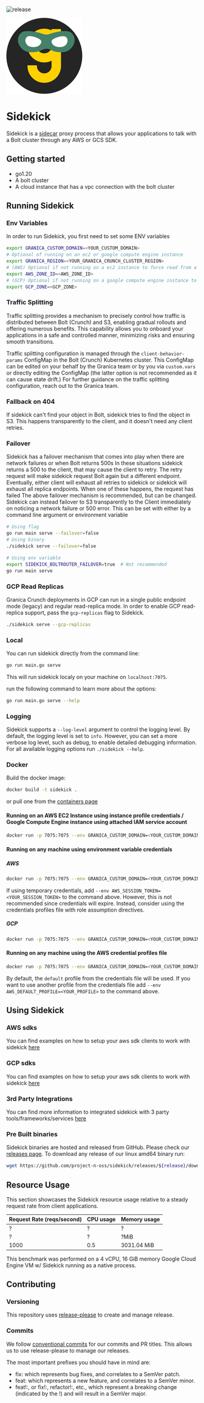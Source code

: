 ![release](https://img.shields.io/github/v/release/project-n-oss/sidekick)

![projectn-sidekick.png](granica-sidekick.png)

# Sidekick

Sidekick is a [sidecar](https://learn.microsoft.com/en-us/azure/architecture/patterns/sidecar) proxy process that allows your applications to talk with a Bolt cluster through any AWS or GCS SDK.

## Getting started

- go1.20
- A bolt cluster
- A cloud instance that has a vpc connection with the bolt cluster

## Running Sidekick

### Env Variables

In order to run Sidekick, you first need to set some ENV variables

```bash
export GRANICA_CUSTOM_DOMAIN=<YOUR_CUSTOM_DOMAIN>
# Optional of running on an ec2 or google compute engine instance
export GRANICA_REGION=<YOUR_GRANICA_CRUNCH_CLUSTER_REGION>
# (AWS) Optional if not running on a ec2 instance to force read from a read-replica in this az
export AWS_ZONE_ID=<AWS_ZONE_ID>
# (GCP) Optional if not running on a google compute engine instance to force use a replica in this zone
export GCP_ZONE=<GCP_ZONE>
```

### Traffic Splitting

Traffic splitting provides a mechanism to precisely control how traffic is distributed between Bolt (Crunch) and S3, enabling gradual rollouts and offering numerous benefits. This capability allows you to onboard your applications in a safe and controlled manner, minimizing risks and ensuring smooth transitions.

Traffic splitting configuration is managed through the `client-behavior-params` ConfigMap in the Bolt (Crunch) Kubernetes cluster. This ConfigMap can be edited on your behalf by the Granica team or by you via `custom.vars` or directly editing the ConfigMap (the latter option is not recommended as it can cause state drift.) For further guidance on the traffic splitting configuration, reach out to the Granica team.

### Fallback on 404

If sidekick can't find your object in Bolt, sidekick tries to find the object in S3. This happens transparently to the client, and it doesn't need any client retries.

### Failover

Sidekick has a failover mechanism that comes into play when there are network failures or when Bolt returns 500s
In these situations sidekick returns a 500 to the client, that may cause the client to retry. The retry request will make sidekick request Bolt again but a different endpoint. Eventually, either client will exhaust all retries to sidekick or sidekick will exhaust all replica endpoints. When one of these happens, the request has failed
The above failover mechanism is recommended, but can be changed. Sidekick can instead failover to S3 transparently to the Client immediately on noticing a network failure or 500 error. This can be set with either by a command line argument or environment variable

```bash
# Using flag
go run main serve --failover=false
# Using binary
./sidekick serve --failover=false
```

```bash
# Using env variable
export SIDEKICK_BOLTROUTER_FAILOVER=true  # Not recommended
go run main serve
```

### GCP Read Replicas

Granica Crunch deployments in GCP can run in a single public endpoint mode (legacy) and regular read-replica mode. In order
to enable GCP read-replica support, pass the `gcp-replicas` flag to Sidekick.

```bash
./sidekick serve --gcp-replicas
```

### Local

You can run sidekick directly from the command line:

```bash
go run main.go serve
```

This will run sidekick localy on your machine on `localhost:7075`.

run the following command to learn more about the options:

```bash
go run main.go serve --help
```

### Logging

Sidekick supports a `--log-level` argument to control the logging level. By default, the logging level is set to `info`. However, you can set a more verbose log level, such as debug, to enable detailed debugging information. For all available logging options run `./sidekick --help`.

### Docker

Build the docker image:

```bash
docker build -t sidekick .
```

or pull one from the [containers page](https://github.com/project-n-oss/sidekick/pkgs/container/sidekick)

#### Running on an AWS EC2 Instance using instance profile credentials / Google Compute Engine instance using attached IAM service account

```bash
docker run -p 7075:7075 --env GRANICA_CUSTOM_DOMAIN=<YOUR_CUSTOM_DOMAIN> -env GRANICA_REGION=<YOUR_BOLT_CLUSTER_REGION> <sidekick-image> sidekick serve --cloud-platform <aws|gcp>
```

#### Running on any machine using environment variable credentials

##### AWS

```bash
docker run -p 7075:7075 --env GRANICA_CUSTOM_DOMAIN=<YOUR_CUSTOM_DOMAIN> -env GRANICA_REGION=<YOUR_BOLT_CLUSTER_REGION> --env AWS_ACCESS_KEY_ID=<YOUR_AWS_ACCESS_KEY> --env AWS_SECRET_ACCESS_KEY="<YOUR_AWS_SECRET_KEY>" <sidekick-image> serve --cloud-platform aws
```

If using temporary credentials, add `--env AWS_SESSION_TOKEN=<YOUR_SESSION_TOKEN>` to the command above. However, this is not recommended since credentials will expire. Instead, consider using the credentials profiles file with role assumption directives.

##### GCP

```bash
docker run -p 7075:7075 --env GRANICA_CUSTOM_DOMAIN=<YOUR_CUSTOM_DOMAIN> -env GRANICA_REGION=<YOUR_BOLT_CLUSTER_REGION> -v <PATH_TO_SERVICE_ACCOUNT_KEY_FILE>:<PATH_TO_MOUNTED_SERVICE_ACCOUNT_KEY_FILE> --env GOOGLE_APPLICATION_CREDENTIALS=<PATH_TO_MOUNTED_SERVICE_ACCOUNT_KEY_FILE> <sidekick-image> serve --cloud-platform gcp
```

#### Running on any machine using the AWS credential profiles file

```bash
docker run -p 7075:7075 --env GRANICA_CUSTOM_DOMAIN=<YOUR_CUSTOM_DOMAIN> --env GRANICA_REGION=<YOUR_BOLT_CLUSTER_REGION> -v ~/.aws/:/root/.aws/ <sidekick-image> serve --cloud-platform aws
```

By default, the `default` profile from the credentials file will be used. If you want to use another profile from the credentials file add `--env AWS_DEFAULT_PROFILE=<YOUR_PROFILE>` to the command above.

## Using Sidekick

### AWS sdks

You can find examples on how to setup your aws sdk clients to work with sidekick [here](./integrations/AWS_SDK.md)

### GCP sdks

You can find examples on how to setup your aws sdk clients to work with sidekick [here](./integrations/GCP_SDK.md)

### 3rd Party Integrations

You can find more information to integrated sidekick with 3 party tools/frameworks/services [here](./integrations)

### Pre Built binaries

Sidekick binaries are hosted and released from GitHub. Please check our [releases page](./releases).
To download any release of our linux amd64 binary run:

```bash
wget https://github.com/project-n-oss/sidekick/releases/${release}/download/sidekick-linux-amd64.tar.gz
```

## Resource Usage

This section showcases the Sidekick resource usage relative to a steady request rate from client applications.

| Request Rate (reqs/second) | CPU usage | Memory usage |
| -------------------------- | --------- | ------------ |
| ?                          | ?         | ?            |
| ?                          | ?         | ?MiB         |
| 1000                       | 0.5       | 3031.04 MiB  |

This benchmark was performed on a 4 vCPU, 16 GiB memory Google Cloud Engine VM w/ Sidekick running as a native process.

## Contributing

### Versioning

This repository uses [release-please](https://github.com/google-github-actions/release-please-action) to create and manage release.

### Commits

We follow [conventional commits](https://www.conventionalcommits.org/en/v1.0.0/) for our commits and PR titles. This allows us to use release-please to manage our releases.

The most important prefixes you should have in mind are:

- fix: which represents bug fixes, and correlates to a SemVer patch.
- feat: which represents a new feature, and correlates to a SemVer minor.
- feat!:, or fix!:, refactor!:, etc., which represent a breaking change (indicated by the !) and will result in a SemVer major.
